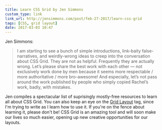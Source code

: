 ```yaml
---
title: Learn CSS Grid by Jen Simmons
custom_type: link
link_url: http://jensimmons.com/post/feb-27-2017/learn-css-grid
tags: [CSS, grid layout]
date: 2017-03-03 10:47
---
```


Jen Simmons:

> I am starting to see a bunch of simple introductions, link-baity false-narratives, and weirdly-wrong ideas to creep into the conversation about CSS Grid. They are not as helpful. Frequently they are actually wrong. Let’s please share the best work with each other — not exclusively work done by men because it seems more respectable / more authoritative / more bro-awesome! And especially, let’s not pass around the work published by people who simply copied Rachel’s work, badly, with mistakes.

Jen compiles a spectacular list of suprisingly mostly-free resources to learn all about CSS Grid. You can also keep an eye on the [Grid Layout](https://theboldreport.net/topics#grid-layout) tag, since I'm trying to write as I learn how to use it. If you're on the fence about learning it, please don't be! CSS Grid is an amazing tool and will soon make our lives so much easier, opening up new creative opportunities for our layouts.